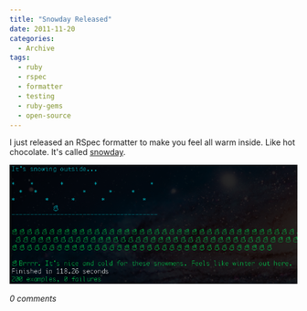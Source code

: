 ```yaml
---
title: "Snowday Released"
date: 2011-11-20
categories:
  - Archive
tags:
  - ruby
  - rspec
  - formatter
  - testing
  - ruby-gems
  - open-source
---
```


I just released an RSpec formatter to make you feel all warm inside. Like hot chocolate. It's called <a href="https://github.com/mikepack/snowday" target="_blank">snowday</a>.

![Snowday output](/assets/images/articles/snowday.png)

*0 comments*